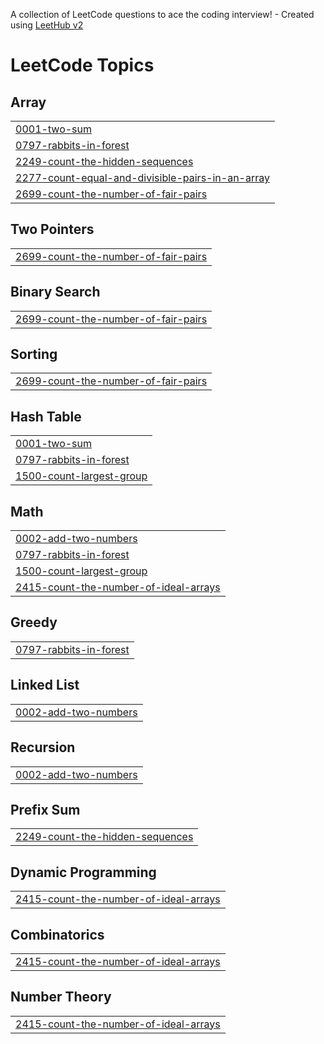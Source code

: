 A collection of LeetCode questions to ace the coding interview! - Created using [LeetHub v2](https://github.com/arunbhardwaj/LeetHub-2.0)
<!---LeetCode Topics Start-->
# LeetCode Topics
## Array
|  |
| ------- |
| [0001-two-sum](https://github.com/bhavyajain-prog/Coding-problems/tree/master/0001-two-sum) |
| [0797-rabbits-in-forest](https://github.com/bhavyajain-prog/Coding-problems/tree/master/0797-rabbits-in-forest) |
| [2249-count-the-hidden-sequences](https://github.com/bhavyajain-prog/Coding-problems/tree/master/2249-count-the-hidden-sequences) |
| [2277-count-equal-and-divisible-pairs-in-an-array](https://github.com/bhavyajain-prog/Coding-problems/tree/master/2277-count-equal-and-divisible-pairs-in-an-array) |
| [2699-count-the-number-of-fair-pairs](https://github.com/bhavyajain-prog/Coding-problems/tree/master/2699-count-the-number-of-fair-pairs) |
## Two Pointers
|  |
| ------- |
| [2699-count-the-number-of-fair-pairs](https://github.com/bhavyajain-prog/Coding-problems/tree/master/2699-count-the-number-of-fair-pairs) |
## Binary Search
|  |
| ------- |
| [2699-count-the-number-of-fair-pairs](https://github.com/bhavyajain-prog/Coding-problems/tree/master/2699-count-the-number-of-fair-pairs) |
## Sorting
|  |
| ------- |
| [2699-count-the-number-of-fair-pairs](https://github.com/bhavyajain-prog/Coding-problems/tree/master/2699-count-the-number-of-fair-pairs) |
## Hash Table
|  |
| ------- |
| [0001-two-sum](https://github.com/bhavyajain-prog/Coding-problems/tree/master/0001-two-sum) |
| [0797-rabbits-in-forest](https://github.com/bhavyajain-prog/Coding-problems/tree/master/0797-rabbits-in-forest) |
| [1500-count-largest-group](https://github.com/bhavyajain-prog/Coding-problems/tree/master/1500-count-largest-group) |
## Math
|  |
| ------- |
| [0002-add-two-numbers](https://github.com/bhavyajain-prog/Coding-problems/tree/master/0002-add-two-numbers) |
| [0797-rabbits-in-forest](https://github.com/bhavyajain-prog/Coding-problems/tree/master/0797-rabbits-in-forest) |
| [1500-count-largest-group](https://github.com/bhavyajain-prog/Coding-problems/tree/master/1500-count-largest-group) |
| [2415-count-the-number-of-ideal-arrays](https://github.com/bhavyajain-prog/Coding-problems/tree/master/2415-count-the-number-of-ideal-arrays) |
## Greedy
|  |
| ------- |
| [0797-rabbits-in-forest](https://github.com/bhavyajain-prog/Coding-problems/tree/master/0797-rabbits-in-forest) |
## Linked List
|  |
| ------- |
| [0002-add-two-numbers](https://github.com/bhavyajain-prog/Coding-problems/tree/master/0002-add-two-numbers) |
## Recursion
|  |
| ------- |
| [0002-add-two-numbers](https://github.com/bhavyajain-prog/Coding-problems/tree/master/0002-add-two-numbers) |
## Prefix Sum
|  |
| ------- |
| [2249-count-the-hidden-sequences](https://github.com/bhavyajain-prog/Coding-problems/tree/master/2249-count-the-hidden-sequences) |
## Dynamic Programming
|  |
| ------- |
| [2415-count-the-number-of-ideal-arrays](https://github.com/bhavyajain-prog/Coding-problems/tree/master/2415-count-the-number-of-ideal-arrays) |
## Combinatorics
|  |
| ------- |
| [2415-count-the-number-of-ideal-arrays](https://github.com/bhavyajain-prog/Coding-problems/tree/master/2415-count-the-number-of-ideal-arrays) |
## Number Theory
|  |
| ------- |
| [2415-count-the-number-of-ideal-arrays](https://github.com/bhavyajain-prog/Coding-problems/tree/master/2415-count-the-number-of-ideal-arrays) |
<!---LeetCode Topics End-->